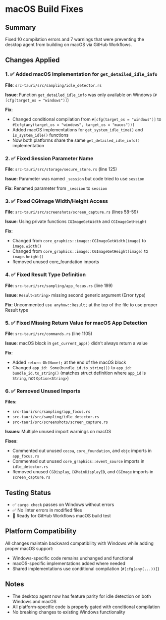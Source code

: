 # macOS Build Fixes

## Summary
Fixed 10 compilation errors and 7 warnings that were preventing the desktop agent from building on macOS via GitHub Workflows.

## Changes Applied

### 1. ✅ Added macOS Implementation for `get_detailed_idle_info`
**File**: `src-tauri/src/sampling/idle_detector.rs`

**Issue**: Function `get_detailed_idle_info` was only available on Windows (`#[cfg(target_os = "windows")]`)

**Fix**: 
- Changed conditional compilation from `#[cfg(target_os = "windows")]` to `#[cfg(any(target_os = "windows", target_os = "macos"))]`
- Added macOS implementations for `get_system_idle_time()` and `is_system_idle()` functions
- Now both platforms share the same `get_detailed_idle_info()` implementation

### 2. ✅ Fixed Session Parameter Name
**File**: `src-tauri/src/storage/secure_store.rs` (line 125)

**Issue**: Parameter was named `_session` but code tried to use `session`

**Fix**: Renamed parameter from `_session` to `session`

### 3. ✅ Fixed CGImage Width/Height Access
**File**: `src-tauri/src/screenshots/screen_capture.rs` (lines 58-59)

**Issue**: Using private functions `CGImageGetWidth` and `CGImageGetHeight`

**Fix**: 
- Changed from `core_graphics::image::CGImageGetWidth(image)` to `image.width()`
- Changed from `core_graphics::image::CGImageGetHeight(image)` to `image.height()`
- Removed unused core_foundation imports

### 4. ✅ Fixed Result Type Definition
**File**: `src-tauri/src/sampling/app_focus.rs` (line 199)

**Issue**: `Result<String>` missing second generic argument (Error type)

**Fix**: Uncommented `use anyhow::Result;` at the top of the file to use proper Result type

### 5. ✅ Fixed Missing Return Value for macOS App Detection
**File**: `src-tauri/src/commands.rs` (line 1105)

**Issue**: macOS block in `get_current_app()` didn't always return a value

**Fix**: 
- Added `return Ok(None);` at the end of the macOS block
- Changed `app_id: Some(bundle_id.to_string())` to `app_id: bundle_id.to_string()` (matches struct definition where `app_id` is `String`, not `Option<String>`)

### 6. ✅ Removed Unused Imports
**Files**: 
- `src-tauri/src/sampling/app_focus.rs`
- `src-tauri/src/sampling/idle_detector.rs`
- `src-tauri/src/screenshots/screen_capture.rs`

**Issues**: Multiple unused import warnings on macOS

**Fixes**:
- Commented out unused `cocoa`, `core_foundation`, and `objc` imports in `app_focus.rs`
- Commented out unused `core_graphics::event_source` imports in `idle_detector.rs`
- Removed unused `CGDisplay`, `CGMainDisplayID`, and `CGImage` imports in `screen_capture.rs`

## Testing Status

- ✅ `cargo check` passes on Windows without errors
- ✅ No linter errors in modified files
- 🔄 Ready for GitHub Workflows macOS build test

## Platform Compatibility

All changes maintain backward compatibility with Windows while adding proper macOS support:
- Windows-specific code remains unchanged and functional
- macOS-specific implementations added where needed
- Shared implementations use conditional compilation (`#[cfg(any(...))]`)

## Notes

- The desktop agent now has feature parity for idle detection on both Windows and macOS
- All platform-specific code is properly gated with conditional compilation
- No breaking changes to existing Windows functionality

